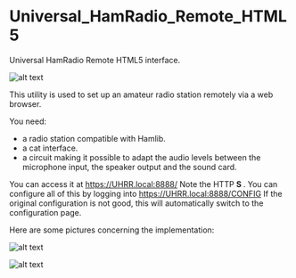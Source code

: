 # Universal_HamRadio_Remote_HTML5
Universal HamRadio Remote HTML5 interface.

![alt text](https://github.com/F4HTB/Universal_HamRadio_Remote_HTML5/blob/master/README/UHRR_Pict.png?raw=true)

This utility is used to set up an amateur radio station remotely via a web browser.

You need:
- a radio station compatible with Hamlib.
- a cat interface.
- a circuit making it possible to adapt the audio levels between the microphone input, the speaker output and the sound card.

You can access it at https://UHRR.local:8888/
Note the HTTP <b> S </b>.
You can configure all of this by logging into https://UHRR.local:8888/CONFIG
If the original configuration is not good, this will automatically switch to the configuration page.

Here are some pictures concerning the implementation:


![alt text](https://github.com/F4HTB/Universal_HamRadio_Remote_HTML5/blob/master/README/func_princ.png?raw=true)

![alt text](https://github.com/F4HTB/Universal_HamRadio_Remote_HTML5/blob/master/README/sound_diagram.png?raw=true)